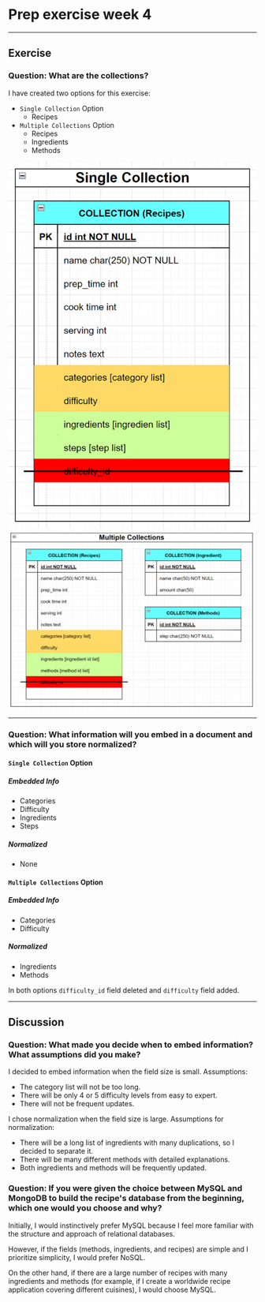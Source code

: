 # Prep exercise week 4

---

## Exercise

### Question: What are the collections?

I have created two options for this exercise:

-  `Single Collection` Option
   -  Recipes
-  `Multiple Collections` Option
   -  Recipes
   -  Ingredients
   -  Methods

![Alt text](collection_single.png)
![Alt text](collection_multiple.png)

---

### Question: What information will you embed in a document and which will you store normalized?

#### `Single Collection` Option

##### Embedded Info

-  Categories
-  Difficulty
-  Ingredients
-  Steps

##### Normalized

-  None

#### `Multiple Collections` Option

##### Embedded Info

-  Categories
-  Difficulty

##### Normalized

-  Ingredients
-  Methods

In both options `difficulty_id` field deleted and `difficulty` field added.

---

## Discussion

### Question: What made you decide when to embed information? What assumptions did you make?

I decided to embed information when the field size is small. Assumptions:

-  The category list will not be too long.
-  There will be only 4 or 5 difficulty levels from easy to expert.
-  There will not be frequent updates.

I chose normalization when the field size is large. Assumptions for normalization:

-  There will be a long list of ingredients with many duplications, so I decided to separate it.
-  There will be many different methods with detailed explanations.
-  Both ingredients and methods will be frequently updated.

### Question: If you were given the choice between MySQL and MongoDB to build the recipe's database from the beginning, which one would you choose and why?

Initially, I would instinctively prefer MySQL because I feel more familiar with the structure and approach of relational databases.

However, if the fields (methods, ingredients, and recipes) are simple and I prioritize simplicity, I would prefer NoSQL.

On the other hand, if there are a large number of recipes with many ingredients and methods (for example, if I create a worldwide recipe application covering different cuisines), I would choose MySQL.
